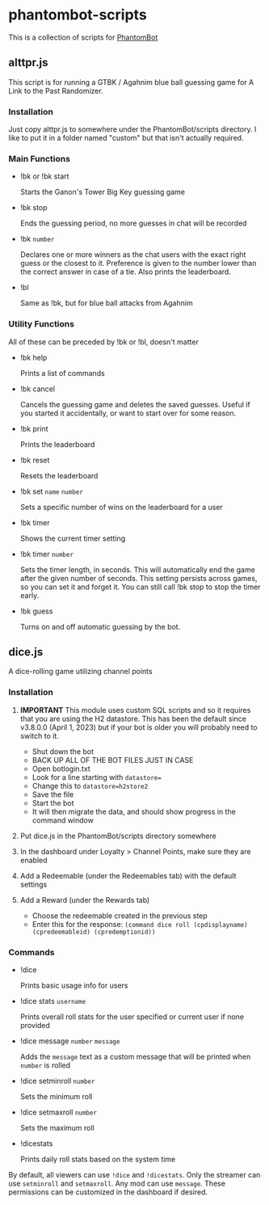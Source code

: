 # phantombot-scripts
This is a collection of scripts for [PhantomBot](https://github.com/PhantomBot/PhantomBot)

## alttpr.js
This script is for running a GTBK / Agahnim blue ball guessing game for A Link to the Past Randomizer.

### Installation
Just copy alttpr.js to somewhere under the PhantomBot/scripts directory. I like to put it in a folder named "custom" but that isn't actually required.

### Main Functions

* !bk or !bk start
  
  Starts the Ganon's Tower Big Key guessing game

* !bk stop
  
  Ends the guessing period, no more guesses in chat will be recorded
  
* !bk `number`
  
  Declares one or more winners as the chat users with the exact right guess or the closest to it. Preference is given to the number lower than the correct answer in case of a tie. Also prints the leaderboard.
  
* !bl
  
  Same as !bk, but for blue ball attacks from Agahnim
  
### Utility Functions
All of these can be preceded by !bk or !bl, doesn't matter

* !bk help

  Prints a list of commands

* !bk cancel
  
  Cancels the guessing game and deletes the saved guesses. Useful if you started it accidentally, or want to start over for some reason.
  
* !bk print
  
  Prints the leaderboard
  
* !bk reset
  
  Resets the leaderboard
  
* !bk set `name` `number`
  
  Sets a specific number of wins on the leaderboard for a user
  
* !bk timer
  
  Shows the current timer setting
  
* !bk timer `number`
  
  Sets the timer length, in seconds. This will automatically end the game after the given number of seconds. This setting persists across games, so you can set it and forget it. You can still call !bk stop to stop the timer early.

* !bk guess

  Turns on and off automatic guessing by the bot.

## dice.js
A dice-rolling game utilizing channel points

### Installation
1. **IMPORTANT** This module uses custom SQL scripts and so it requires that you are using the H2 datastore. This has been the default since v3.8.0.0 (April 1, 2023) but if your bot is older you will probably need to switch to it.
    * Shut down the bot
    * BACK UP ALL OF THE BOT FILES JUST IN CASE
    * Open botlogin.txt
    * Look for a line starting with `datastore=`
    * Change this to `datastore=h2store2`
    * Save the file
    * Start the bot
    * It will then migrate the data, and should show progress in the command window

1. Put dice.js in the PhantomBot/scripts directory somewhere
1. In the dashboard under Loyalty > Channel Points, make sure they are enabled
1. Add a Redeemable (under the Redeemables tab) with the default settings
1. Add a Reward (under the Rewards tab)
    * Choose the redeemable created in the previous step
    * Enter this for the response: `(command dice roll (cpdisplayname) (cpredeemableid) (cpredemptionid))`

### Commands

* !dice

    Prints basic usage info for users

* !dice stats `username`

    Prints overall roll stats for the user specified or current user if none provided

* !dice message `number` `message`

    Adds the `message` text as a custom message that will be printed when `number` is rolled

* !dice setminroll `number`

    Sets the minimum roll

* !dice setmaxroll `number`

    Sets the maximum roll

* !dicestats

    Prints daily roll stats based on the system time

By default, all viewers can use `!dice` and `!dicestats`. Only the streamer can use `setminroll` and `setmaxroll`. Any mod can use `message`. These permissions can be customized in the dashboard if desired.
